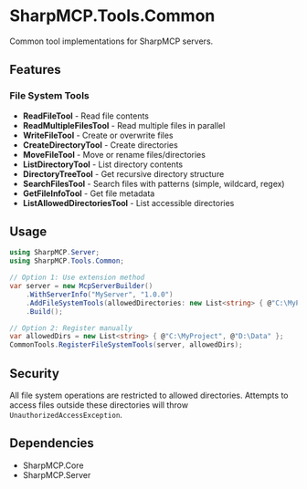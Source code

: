# SharpMCP.Tools.Common

Common tool implementations for SharpMCP servers.

## Features

### File System Tools
- **ReadFileTool** - Read file contents
- **ReadMultipleFilesTool** - Read multiple files in parallel
- **WriteFileTool** - Create or overwrite files
- **CreateDirectoryTool** - Create directories
- **MoveFileTool** - Move or rename files/directories
- **ListDirectoryTool** - List directory contents
- **DirectoryTreeTool** - Get recursive directory structure
- **SearchFilesTool** - Search files with patterns (simple, wildcard, regex)
- **GetFileInfoTool** - Get file metadata
- **ListAllowedDirectoriesTool** - List accessible directories

## Usage

```csharp
using SharpMCP.Server;
using SharpMCP.Tools.Common;

// Option 1: Use extension method
var server = new McpServerBuilder()
    .WithServerInfo("MyServer", "1.0.0")
    .AddFileSystemTools(allowedDirectories: new List<string> { @"C:\MyProject" })
    .Build();

// Option 2: Register manually
var allowedDirs = new List<string> { @"C:\MyProject", @"D:\Data" };
CommonTools.RegisterFileSystemTools(server, allowedDirs);
```

## Security

All file system operations are restricted to allowed directories. Attempts to access files outside these directories will throw `UnauthorizedAccessException`.

## Dependencies

- SharpMCP.Core
- SharpMCP.Server
